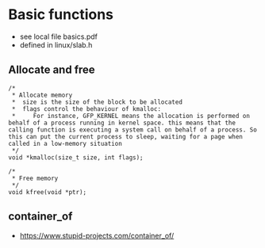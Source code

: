 # Basic functions
* see local file basics.pdf
* defined in linux/slab.h

## Allocate and free
```
/*
 * Allocate memory
 *  size is the size of the block to be allocated
 *  flags control the behaviour of kmalloc:
 *     For instance, GFP_KERNEL means the allocation is performed on behalf of a process running in kernel space. this means that the calling function is executing a system call on behalf of a process. So this can put the current process to sleep, waiting for a page when called in a low-memory situation
 */
void *kmalloc(size_t size, int flags);

/*
 * Free memory
 */
void kfree(void *ptr);

```

## container_of
* https://www.stupid-projects.com/container_of/